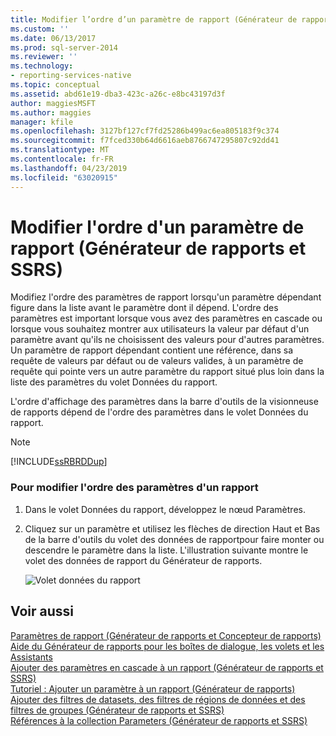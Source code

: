 ```yaml
---
title: Modifier l’ordre d’un paramètre de rapport (Générateur de rapports et SSRS) | Microsoft Docs
ms.custom: ''
ms.date: 06/13/2017
ms.prod: sql-server-2014
ms.reviewer: ''
ms.technology:
- reporting-services-native
ms.topic: conceptual
ms.assetid: abd61e19-dba3-423c-a26c-e8bc43197d3f
author: maggiesMSFT
ms.author: maggies
manager: kfile
ms.openlocfilehash: 3127bf127cf7fd25286b499ac6ea805183f9c374
ms.sourcegitcommit: f7fced330b64d6616aeb8766747295807c92dd41
ms.translationtype: MT
ms.contentlocale: fr-FR
ms.lasthandoff: 04/23/2019
ms.locfileid: "63020915"
---
```

# <a name="change-the-order-of-a-report-parameter-report-builder-and-ssrs"></a>Modifier l'ordre d'un paramètre de rapport (Générateur de rapports et SSRS)
  Modifiez l'ordre des paramètres de rapport lorsqu'un paramètre dépendant figure dans la liste avant le paramètre dont il dépend. L'ordre des paramètres est important lorsque vous avez des paramètres en cascade ou lorsque vous souhaitez montrer aux utilisateurs la valeur par défaut d'un paramètre avant qu'ils ne choisissent des valeurs pour d'autres paramètres. Un paramètre de rapport dépendant contient une référence, dans sa requête de valeurs par défaut ou de valeurs valides, à un paramètre de requête qui pointe vers un autre paramètre du rapport situé plus loin dans la liste des paramètres du volet Données du rapport.  
  
 L'ordre d'affichage des paramètres dans la barre d'outils de la visionneuse de rapports dépend de l'ordre des paramètres dans le volet Données du rapport.  
  
> [!NOTE]  
>  [!INCLUDE[ssRBRDDup](../../includes/ssrbrddup-md.md)]  
  
### <a name="to-change-the-order-of-report-parameters"></a>Pour modifier l'ordre des paramètres d'un rapport  
  
1.  Dans le volet Données du rapport, développez le nœud Paramètres.  
  
2.  Cliquez sur un paramètre et utilisez les flèches de direction Haut et Bas de la barre d'outils du volet des données de rapportpour faire monter ou descendre le paramètre dans la liste. L'illustration suivante montre le volet des données de rapport du Générateur de rapports.  
  
     ![Volet données du rapport](../media/reportdatapane.png "volet données du rapport")  
  
## <a name="see-also"></a>Voir aussi  
 [Paramètres de rapport &#40;Générateur de rapports et Concepteur de rapports&#41;](report-parameters-report-builder-and-report-designer.md)   
 [Aide du Générateur de rapports pour les boîtes de dialogue, les volets et les Assistants](../report-builder-help-for-dialog-boxes-panes-and-wizards.md)   
 [Ajouter des paramètres en cascade à un rapport &#40;Générateur de rapports et SSRS&#41;](add-cascading-parameters-to-a-report-report-builder-and-ssrs.md)   
 [Tutoriel : Ajouter un paramètre à un rapport &#40;Générateur de rapports&#41;](../tutorial-add-a-parameter-to-your-report-report-builder.md)   
 [Ajouter des filtres de datasets, des filtres de régions de données et des filtres de groupes &#40;Générateur de rapports et SSRS&#41;](add-dataset-filters-data-region-filters-and-group-filters.md)   
 [Références à la collection Parameters &#40;Générateur de rapports et SSRS&#41;](built-in-collections-parameters-collection-references-report-builder.md)  
  
  
